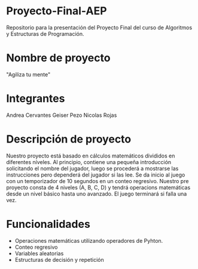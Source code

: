 # Proyecto-Final-AEP
Repositorio para la presentación del Proyecto Final del curso de Algoritmos y Estructuras de Programación.

# Nombre de proyecto
"Agiliza tu mente"

# Integrantes
Andrea Cervantes
Geiser Pezo
Nicolas Rojas
 
# Descripción de proyecto
Nuestro proyecto está basado en cálculos matemáticos divididos en diferentes níveles. Al principio, contiene una pequeña introducción solicitando el nombre del jugador, luego se procederá a mostrarse las instrucciones pero dependerá del jugador si las lee. Se da inicio al juego con un temporizador de 10 segundos en un conteo regresivo. 
Nuestro pre proyecto consta de 4 niveles (A, B, C, D) y tendrá operacions matemáticas desde un nivel básico hasta uno avanzado. El juego terminará si falla una vez. 

# Funcionalidades
 - Operaciones matemáticas utilizando operadores de Pyhton.
 - Conteo regresivo
 - Variables aleatorias
 - Estructuras de decisión y repetición